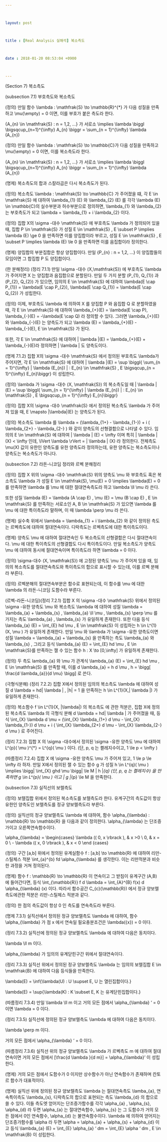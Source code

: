 ```yaml
---



layout: post



title : [Real Analysis 실해석] 복소측도



date : 2018-01-20 08:53:04 +0900



---
```


(Section 7) 복소측도

(subsection 7.1) 부호측도와 복소측도

(정의) 만일 함수 \lambda : \mathfrak{S} \to \mathbb{R}^{*} 가 다음 성질을 만족하고 \mu(\empty) = 0 이면, 이를 부호가 붙은 측도라 한다.

{A_{n} \in \mathfrak{S} : n = 1,2, …} 가 서로소 \implies \lambda \biggl \bigsqcup_{n=1}^{\infty} A_{n} \biggr = \sum_{n = 1}^{\infty} \lambda (A_{n})

(정의) 만일 함수 \lambda : \mathfrak{S} \to \mathbb{C}가 다음 성질을 만족하고 \mu(\empty) = 0 이면, 이를 복소측도라 한다.

{A_{n} \in \mathfrak{S} : n = 1,2, …} 가 서로소 \implies \lambda \biggl \bigsqcup_{n=1}^{\infty} A_{n} \biggr = \sum_{n = 1}^{\infty} \lambda (A_{n})

(명제) 복소측도의 합과 스칼라곱은 다시 복소측도가 된다.

(정의) 복소측도 \lambda : \mathfrak{S} \to \mathbb{C} 가 주어졌을 떄, 각 E \in \mathfrak{S} 에 대하여 \lambda_{1} (E) 와 \lambda_{2} (E) 를 각각 \lambda (E) \in \mathbb{C}의 실수부분과 허수부분으로 정의하면, \lambda_{1} 와 \lambda_{2} 는 부호측도가 되고 \lambda = \lambda_{1} + i \lambda_{2} 이다.

(정의) 집합 X의 \sigma -대수 \mathfrak{S} 에 부호측도 \lambda 가 정의되어 있을 때, 집합 P \in \mathfrak{S} 가 성질 E \in \mathfrak{S} , E \subset P \implies \lambda (E) \ge 0 을 만족하면 이를 양집합이라 부르고, 성질 E \in \mathfrak{S} , E \subset P \implies \lambda (E) \le 0 을 만족하면 이를 음집합이라 정의한다.

(명제) 양집합의 부분집합은 항상 양집합이다. 만일 {P_{n} : n = 1,2, …} 이 양집합들의 모임이면 그 합집합 P 도 양집합이다.

(한 분해정리) (정리 7.1.1) 만일 \sigma -대수 (X,\mathfrak{S}) 에 부호측도 \lambda 가 주어지면 X 는 양집합과 음집합으로 분할된다. 만일 두 가지 분할 (P_{1}, Q_{1}) 과 (P_{2}, Q_{2}) 가 있으면, 임의의 E \in \mathfrak{S} 에 대하여 \lambda(E \cap P_{1}) = \lambda(E \cap P_{2}), \lambda(E \cap Q_{1}) = \lambda(E \cap Q_{2}) 가 성립한다.

(정의) 이제, 부호측도 \lambda 에 의하여 X 를 양집합 P 와 음집합 Q 로 분할하였을 때, 각 E \in \mathfrak{S} 에 대하여 \lambda_{+}(E) = \lambda(E \cap P), \lambda_{-}(E) = -\lambda(E \cap Q) 라 정의할 수 있다. 그러면 \lambda_{+}(E) 와 \lambda_{-}(E) 는 양측도가 되고 \lambda (E) = \lambda_{+}(E) - \lambda_{-}(E), E \in \mathfrak{S} 가 된다.

또한, 각 E \in \mathfrak{S} 에 대하여 | \lambda |(E) = \lambda_{+}(E) + \lambda_{-}(E)라 정의하면 | \lambda | 도 양측도이다.

(명제 7.1.2) 집합 X의 \sigma -대수 \mathfrak{S} 에서 정의된 부호측도 \lambda가 주어지면, 각 E \in \mathfrak{S} 에 대하여 | \lambda |(E) = \sup \biggl{ \sum_{n = 1}^{\infty} | \lambda (E_{n}) | : E_{n} \in \mathfrak{S} , E \bigsqcup_{n = 1}^{\infty} E_{n}\biggr} 이 성립한다.

(정의) \lambda 가 \sigma -대수 (X, \mathfrak{S}) 의 복소측도일 때 | \lambda |(E) = \sup \biggl{ \sum_{n = 1}^{\infty} | \lambda (E_{n}) | : E_{n} \in \mathfrak{S} , E \bigsqcup_{n = 1}^{\infty} E_{n}\biggr}

(정의) 집합 X의 \sigma -대수 \mathfrak{S} 에서 정의된 복소측도 \lambda 가 주어져 있을 때, E \mapsto |\lambda|(E) 는 양측도가 된다.

(정의) 복소측도 \lambda 를 \lambda = (\lambda_{1+} - \lambda_{1-}) + i ( \lambda_{2+} - \lambda_{2-} ) 와 같이 양측도의 선형결합으로 나타낼 수 있다. 임의의 E \in \mathfrak{S} 에 대하여 | \lambda | (E) < \infty 이며 특히 | \lambda | (X) < \infty 인데, \lVert \lambda \rVert = | \lambda | (X) 라 정의한다. 전체측도 \mu(X) 값이 유한인 양측도를 유한 양측도라 정의하는데, 유한 양측도는 복소측도이나 양측도는 복소측도가 아니다.

(subsection 7.2) 라돈-니코딤 정리와 르벡 분해정리

(정의) 집합 X 위의 \sigma -대수 \mathfrak{S} 위의 양측도 \mu 와 부호측도 혹은 복소측도 \lambda 가 성질 E \in \mathfrak(S), \mu(E) = 0 \implies \lambda(E) = 0 를 만족하면 \lambda 를 \mu 에 대한 절대연속측도라 하고 \lambda \ll \mu 라 쓴다. 

또한 성질 \lambda (E) = \lambda (A \cap E) , \mu (E) = \mu (B \cap E) , E \in \mathfrak{S} 를 만족하는 서로소인 A, B \in \mathfrak{S} 가 있으면 \lambda 를 \mu 에 대한 특이측도라 말하며, 이 때 \lambda \perp \mu 라 쓴다.

(명제) 실수축 위에서 \lambda = \lambda_{1} + i \lambda_{2} 와 같이 정의된 측도는 르벡측도에 대하여 절대연속이다. 디락측도는 르벡측도에 대한 특이측도이다.

(명제) 양측도 \mu 에 대하여 절대연속인 두 복소측도의 선형결합은 다시 절대연속이다. \mu 에 대한 특이측도의 선형결합도 다시 특이측도이다. 만일 복소측도가 양측도 \mu 에 대하여 동시에 절대연속이며 특이측도라 하면 \lambda = 0 이다.

(정의) \sigma-대수 (X, \mathfrak{S}) 에 고정된 양측도 \mu 가 주어져 있을 때, 임의의 복소측도를 절대연속측도와 특이측도의 합으로 표시할 수 있는데, 이를 르벡 분해라 부른다. 

(정의) 르벡분해의 절대연속부분은 함수로 표현되는데, 이 함수를 \mu 에 대한 \lambda 의 라돈-니코딤 도함수라 부른다.

(르벡-라돈-니코딤)(정리 7.2.1) 집합 X 의 \sigma -대수 \mathfrak{S} 위에서 정의된 \sigma -유한 양측도 \mu 와 복소측도 \lambda 에 대하여 성질 \lambda = \lambda_{a} + \lambda_{s} , \lambda_{a} \ll \mu , \lambda_{s} \perp \mu 를 가지는 측도 \lambda_{a} , \lambda_{s} 가 유일하게 존재한다. 또한 다음 등식 \lambda_{a} (E) = \int_{E} hd \mu , E \in \mathfrak{S} 이 성립하는 h \in L^{1}(X, \mu ) 가 유일하게 존재한다. 만일 \mu 와 \lambda 가 \sigma -유한 양측도이면 성질 \lambda = \lambda_{a} + \lambda_{s} 을 만족하는 측도 \lambda_{a} 와 \lambda_{s} , 그리고 등식 \lambda_{a} (E) = \int_{E} hd \mu , E \in \mathfrak{S}를 만족하는 잴 수 있는 함수 h : X \to [0,\infty] 가 유일하게 존재한다.

(정의) 두 측도 lambda_{a} 와 \mu 가 관계식 \lambda_{a} (E) = \int_{E} hd \mu , E \in \mathfrak{S} 를 만족할 때, 이를 d \lambda_{a} = h d \mu , h = \bigg[ \frac{d \lambda_{a}}{d \mu} \bigg] 로 쓴다.

(극형식분해) (정리 7.2.2) 집합 X에서 정의된 임의의 복소측도 \lambda 에 대하여 성질 d \lambda = hd| \lambda | , |h| = 1 을 만족하는 h \in L^{1}(X,| \lambda |) 가 유일하게 존재한다.

(정의) 복소함수 f \in L^{1}(X, |\lambda|) 의 복소측도 에 관한 적분은, 집합 X에 정의된 복소측도 \lambda 의 극형식 분해 d \lambda = hd| \lambda | 가 주어졌을 때, 등식 \int_{X} \lambda d \mu = (\int_{X} \lambda_{1+} d \mu - \int_{X} \lambda_{1-}) d \mu + i ( \int_{X} \lambda_{2+}  d \mu - \int_{X} \lambda_{2-} d \mu ) 로 주어진다.

(정리 7.2.3) 집합 X 의 \sigma -대수에서 정의된 \sigma -유한 양측도 \mu 에 대하여 L^{p}( \mu )^{*} = L^{q}( \mu ) 이다. (단, p, q 는 켤레지수이고, 1 \le p < \infty )

(따름정리 7.2.4) 집합 X 에 \sigma -유한 양측도 \mu 가 주어져 있고, 1 \le p \le \infty 라 하자. 만일 X에서 정의된 잴 수 있는 함수 g 가 성질 h \in L^{q}( \mu ) \implies \bigg| \int_{X} ghd \mu \bigg| \le M \| h \|_{q} (단, p, q 는 켤레지수) 을 만족하면 g \in L^{p}( \mu ) 이고 \| g \|_{p} \le M 을 만족한다.

(subsection 7.3) 실직선의 보렐측도

(정의) 보렐집합 위에서 정의된 복소측도를 보렐측도라 한다. 유계구간의 측도값이 항상 유한인 양측도인 보렐측도를 정규 양보렐측도라 부른다.

(정의) 실직선의 정규 양보렐측도 \lambda 에 대하여, 함수 \alpha_{\lambda} : \mathbb{R} \to \mathbb{R} 을 다음과 같이 정의한다. \alpha_{\lambda} 는 단조증가이고 오른쪽연속함수이다.

\alpha_{\lambda} = \begin{cases} \lambda (( 0, x \rbrack ), & x >0 \\ 0, & x = 0 \\ - \lambda (( x, 0 \rbrack ),  & x < 0 \end {cases}

(정의) 구간 [a,b] 위에서 정의된 유계실함수 f : [a,b] \to \mathbb{R} 에 대하여 리만-스틸체스 적분 \int_{a}^{b} fd \alpha_{\lambda} 를 생각한다. 이는 리만적분과 비슷한 과정을 거쳐 정의된다.

(명제) 함수 f : \mathbb{R} \to \mathbb{R} 이 연속이고 그 받침이 유계구간 (A,B) 에 들어간다면, 등식 \int_{\mathbb{R}} f d \lambda = \int_{A}^{B} f(x) d \alpha_{\lambda} (x) 이다. 따라서 함수공간 C_{c}(\mathbb{R}) 에서 정규 양보렐측도에관한 적분은 리만-스틸체스 적분과 같다.

(정의) 한 점의 측도값이 항상 0 인 측도를 연속측도라 부른다.

(명제 7.3.1) 실직선에서 정의된 정규 양보렐측도 \lambda 에 대하여, 함수 \alpha_{\lambda} 가 점 x 에서 연속일 필요충분조건은 \lambda({x}) = 0 이다.

(정리 7.3.2) 실직선에 정의된 정규 양보렐측도 \lambda 에 대하여 다음은 동치이다.

\lambda \ll m 이다.

\alpha_{\lambda} 가 임의의 유계닫힌구간 위에서 절대연속이다.

(정리 7.3.3) 실직선 위에서 정의된 정규 양보렐측도 \lambda 는 임의의 보렐집합 E \in \mathfrak{B} 에 대하여 다음 등식들을 만족한다.

\lambda(E) = \inf{\lambda(U) : U \supset E, U 는 열린집합이다.}

\lambda(E) = \sup{\lambda(K) : K \subset E, K 는 유계닫힌집합이다.}

(따름정리 7.3.4) 만일 \lambda \ll m 이고 거의 모든 점에서 \alpha_{\lambda} ‘ = 0 이면 \lambda = 0 이다.

(정리 7.3.5) 실직선에 정의된 정규 양보렐측도 \lambda 에 대하여 다음은 동치이다.

\lambda \perp m 이다.

거의 모든 점에서 \alpha_{\lambda} ‘ = 0 이다.

(따름정리 7.3.6) 실직선 위의 정규 양보렐측도 \lambda 가 르벡측도 m 에 대하여 절대연속이면 거의 모든 점에서 [\frac{d \lambda }{d m}] = \alpha_{\lambda}’ 이 성립한다.

(명제) 거의 모든 점에서 도함수가 0 이지만 상수함수가 아닌 연속함수가 존재하며 칸토르 함수가 대표적이다.

(명제) 실직선 위에 정의된 정규 양보렐측도 \lambda 는 절대연속측도 \lamba_{a}, 연속특이측도 \lambda_{s}, 디락측도의 합으로 표현되는 측도 \lambda_{d} 의 합으로 쓸 수 있다. 이들 측도엣 얻어지는 단조증가함수를 각각 \alpha_{a} , \alpha_{s}, \alpha_{d} 라 두면 \alpha_{a} 는 절대연속함수, \alpha_{s} 는 그 도함수가 거의 모든 점에서 0인 연속함수, \alpha_{d} 는 불연속함수이다. \lambda 에 의하여 얻어지는 단조증가함수를 \alpha 라 두면 \alpha = \alpha_{a} + \alpha_{s} + \alpha_{d} 이고 등식 \lambda_{a} (E) = \int_{E} \alpha_{a} ‘ dm = \int_{E} \alpha ‘ dm , E \in \mathfrak{B} 이 성립한다.

